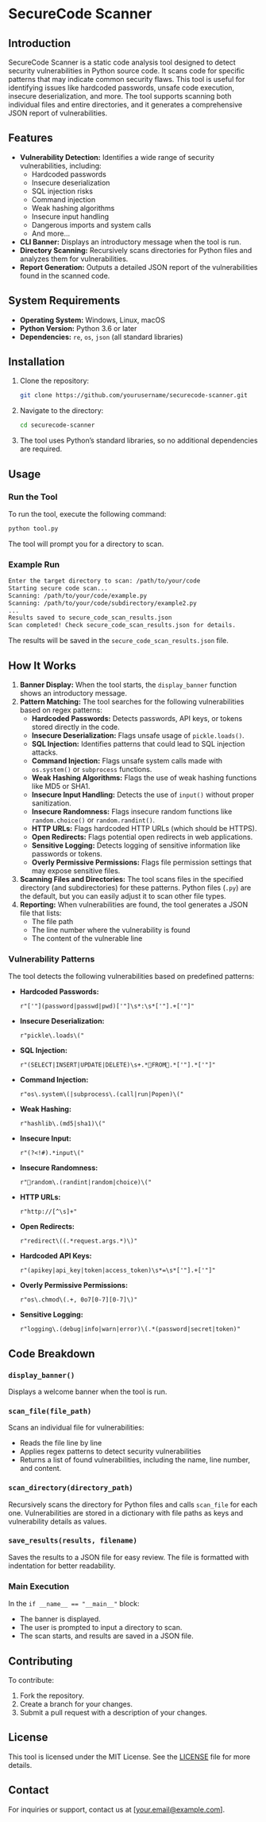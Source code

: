 
# SecureCode Scanner

## Introduction
SecureCode Scanner is a static code analysis tool designed to detect security vulnerabilities in Python source code. It scans code for specific patterns that may indicate common security flaws. This tool is useful for identifying issues like hardcoded passwords, unsafe code execution, insecure deserialization, and more. The tool supports scanning both individual files and entire directories, and it generates a comprehensive JSON report of vulnerabilities.

## Features
- **Vulnerability Detection:** Identifies a wide range of security vulnerabilities, including:
  - Hardcoded passwords
  - Insecure deserialization
  - SQL injection risks
  - Command injection
  - Weak hashing algorithms
  - Insecure input handling
  - Dangerous imports and system calls
  - And more...
- **CLI Banner:** Displays an introductory message when the tool is run.
- **Directory Scanning:** Recursively scans directories for Python files and analyzes them for vulnerabilities.
- **Report Generation:** Outputs a detailed JSON report of the vulnerabilities found in the scanned code.

## System Requirements
- **Operating System:** Windows, Linux, macOS
- **Python Version:** Python 3.6 or later
- **Dependencies:** `re`, `os`, `json` (all standard libraries)

## Installation
1. Clone the repository:
   ```bash
   git clone https://github.com/yourusername/securecode-scanner.git
   ```
2. Navigate to the directory:
   ```bash
   cd securecode-scanner
   ```

3. The tool uses Python’s standard libraries, so no additional dependencies are required.

## Usage

### Run the Tool
To run the tool, execute the following command:

```bash
python tool.py
```

The tool will prompt you for a directory to scan.

### Example Run
```bash
Enter the target directory to scan: /path/to/your/code
Starting secure code scan...
Scanning: /path/to/your/code/example.py
Scanning: /path/to/your/code/subdirectory/example2.py
...
Results saved to secure_code_scan_results.json
Scan completed! Check secure_code_scan_results.json for details.
```

The results will be saved in the `secure_code_scan_results.json` file.

## How It Works
1. **Banner Display:** When the tool starts, the `display_banner` function shows an introductory message.
2. **Pattern Matching:** The tool searches for the following vulnerabilities based on regex patterns:
   - **Hardcoded Passwords:** Detects passwords, API keys, or tokens stored directly in the code.
   - **Insecure Deserialization:** Flags unsafe usage of `pickle.loads()`.
   - **SQL Injection:** Identifies patterns that could lead to SQL injection attacks.
   - **Command Injection:** Flags unsafe system calls made with `os.system()` or `subprocess` functions.
   - **Weak Hashing Algorithms:** Flags the use of weak hashing functions like MD5 or SHA1.
   - **Insecure Input Handling:** Detects the use of `input()` without proper sanitization.
   - **Insecure Randomness:** Flags insecure random functions like `random.choice()` or `random.randint()`.
   - **HTTP URLs:** Flags hardcoded HTTP URLs (which should be HTTPS).
   - **Open Redirects:** Flags potential open redirects in web applications.
   - **Sensitive Logging:** Detects logging of sensitive information like passwords or tokens.
   - **Overly Permissive Permissions:** Flags file permission settings that may expose sensitive files.
3. **Scanning Files and Directories:** The tool scans files in the specified directory (and subdirectories) for these patterns. Python files (`.py`) are the default, but you can easily adjust it to scan other file types.
4. **Reporting:** When vulnerabilities are found, the tool generates a JSON file that lists:
   - The file path
   - The line number where the vulnerability is found
   - The content of the vulnerable line

### Vulnerability Patterns
The tool detects the following vulnerabilities based on predefined patterns:

- **Hardcoded Passwords:**
  ```regex
  r"['"](password|passwd|pwd)['"]\s*:\s*['"].+['"]"
  ```

- **Insecure Deserialization:**
  ```regex
  r"pickle\.loads\("
  ```

- **SQL Injection:**
  ```regex
  r"(SELECT|INSERT|UPDATE|DELETE)\s+.*FROM.*['"].*['"]"
  ```

- **Command Injection:**
  ```regex
  r"os\.system\(|subprocess\.(call|run|Popen)\("
  ```

- **Weak Hashing:**
  ```regex
  r"hashlib\.(md5|sha1)\("
  ```

- **Insecure Input:**
  ```regex
  r"(?<!#).*input\("
  ```

- **Insecure Randomness:**
  ```regex
  r"random\.(randint|random|choice)\("
  ```

- **HTTP URLs:**
  ```regex
  r"http://[^\s]+"
  ```

- **Open Redirects:**
  ```regex
  r"redirect\((.*request.args.*)\)"
  ```

- **Hardcoded API Keys:**
  ```regex
  r"(apikey|api_key|token|access_token)\s*=\s*['"].+['"]"
  ```

- **Overly Permissive Permissions:**
  ```regex
  r"os\.chmod\(.+, 0o7[0-7][0-7]\)"
  ```

- **Sensitive Logging:**
  ```regex
  r"logging\.(debug|info|warn|error)\(.*(password|secret|token)"
  ```

## Code Breakdown

### `display_banner()`
Displays a welcome banner when the tool is run.

### `scan_file(file_path)`
Scans an individual file for vulnerabilities:
- Reads the file line by line
- Applies regex patterns to detect security vulnerabilities
- Returns a list of found vulnerabilities, including the name, line number, and content.

### `scan_directory(directory_path)`
Recursively scans the directory for Python files and calls `scan_file` for each one. Vulnerabilities are stored in a dictionary with file paths as keys and vulnerability details as values.

### `save_results(results, filename)`
Saves the results to a JSON file for easy review. The file is formatted with indentation for better readability.

### Main Execution
In the `if __name__ == "__main__"` block:
- The banner is displayed.
- The user is prompted to input a directory to scan.
- The scan starts, and results are saved in a JSON file.

## Contributing
To contribute:
1. Fork the repository.
2. Create a branch for your changes.
3. Submit a pull request with a description of your changes.

## License
This tool is licensed under the MIT License. See the [LICENSE](LICENSE) file for more details.

## Contact
For inquiries or support, contact us at [your.email@example.com].
